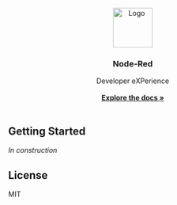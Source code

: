 <br/>
<div align="center">
<a href="https://github.com/clement-berard/node-red-dxp">
<img src="https://nodered.org/about/resources/media/node-red-icon-2.svg" alt="Logo" width="80" height="80">
</a>
<h3 align="center">Node-Red</h3>
<p align="center">
Developer eXPerience
<br/>
<br/>
<a href="https://github.com/clement-berard/node-red-dxp"><strong>Explore the docs »</strong></a>
<br/>
<br/>
</div>

## Getting Started

_In construction_

## License

MIT
